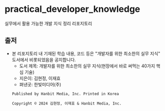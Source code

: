 # practical_developer_knowledge
실무에서 활용 가능한 개발 지식 정리 리포지토리

## 출저
- 본 리포지토리 내 기재된 학습 내용, 코드 등은 "개발자를 위한 최소한의 실무 지식" 도서에서 비롯되었음을 공지합니다.
  - 도서 제목: 개발자를 위한 최소한의 실무 지식(현장에서 바로 써먹는 40가지 핵심 기술)
  - 지은이: 김현정, 이재효
  - 펴낸곳: 한빛미디어(주)
  ```text
  Published by Hanbit Media, Inc. Printed in Korea

  Copyright © 2024 김현정, 이재효 & Hanbit Media, Inc.
  ```
